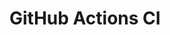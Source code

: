 # GitHub Actions CI






































































































































































































































































































































































































































































































































































































































































































































































































































































































































































































































































































































































































































































































































































































































































































































































































































































































































































































































































































































































































































































































































































































































































































































































































































































































































































































































































































































































































































































































































































































































































































































































































































































































































































































































































































































































































































































































































